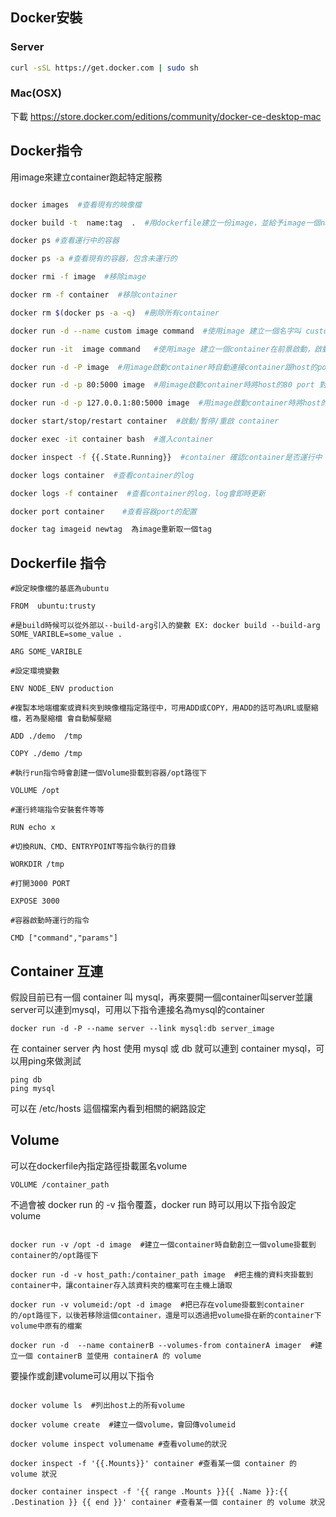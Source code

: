 ## Docker安裝

### Server

``` sh
curl -sSL https://get.docker.com | sudo sh
```

### Mac(OSX)

下載 https://store.docker.com/editions/community/docker-ce-desktop-mac

## Docker指令

用image來建立container跑起特定服務

```sh

docker images  #查看現有的映像檔

docker build -t  name:tag  .  #用dockerfile建立一份image，並給予image一個name與tag

docker ps #查看運行中的容器

docker ps -a #查看現有的容器，包含未運行的

docker rmi -f image  #移除image

docker rm -f container  #移除container

docker rm $(docker ps -a -q)  #刪除所有container

docker run -d --name custom image command  #使用image 建立一個名字叫 custom 的container在背景啟動，啟動時執行command

docker run -it  image command   #使用image 建立一個container在前景啟動，啟動時執行command

docker run -d -P image  #用image啟動container時自動連接container跟host的port EX：自動分配host上的 3000 port 對應container的 5000port

docker run -d -p 80:5000 image  #用image啟動container時將host的80 port 對應到container的5000 port

docker run -d -p 127.0.0.1:80:5000 image  #用image啟動container時將host的127.0.0.1:80 port 對應到container的5000 port

docker start/stop/restart container  #啟動/暫停/重啟 container

docker exec -it container bash  #進入container

docker inspect -f {{.State.Running}}  #container 確認container是否運行中

docker logs container  #查看container的log

docker logs -f container  #查看container的log，log會即時更新

docker port container	 #查看容器port的配置

docker tag imageid newtag  為image重新取一個tag

```

## Dockerfile 指令

```
#設定映像檔的基底為ubuntu

FROM  ubuntu:trusty

#是build時候可以從外部以--build-arg引入的變數 EX: docker build --build-arg SOME_VARIBLE=some_value .

ARG SOME_VARIBLE

#設定環境變數

ENV NODE_ENV production 

#複製本地端檔案或資料夾到映像檔指定路徑中，可用ADD或COPY，用ADD的話可為URL或壓縮檔，若為壓縮檔 會自動解壓縮

ADD ./demo  /tmp

COPY ./demo /tmp

#執行run指令時會創建一個Volume掛載到容器/opt路徑下

VOLUME /opt

#運行終端指令安裝套件等等

RUN echo x
  
#切換RUN、CMD、ENTRYPOINT等指令執行的目錄

WORKDIR /tmp
  
#打開3000 PORT

EXPOSE 3000
  
#容器啟動時運行的指令

CMD ["command","params"]
```

## Container 互連

假設目前已有一個 container 叫 mysql，再來要開一個container叫server並讓server可以連到mysql，可用以下指令連接名為mysql的container

```
docker run -d -P --name server --link mysql:db server_image 
```

在 container server 內 host 使用 mysql 或 db 就可以連到 container mysql，可以用ping來做測試

```
ping db
ping mysql
```

可以在 /etc/hosts 這個檔案內看到相關的網路設定

## Volume

可以在dockerfile內指定路徑掛載匿名volume

```
VOLUME /container_path
```

不過會被 docker run 的 -v 指令覆蓋，docker run 時可以用以下指令設定volume

```

docker run -v /opt -d image  #建立一個container時自動創立一個volume掛載到container的/opt路徑下

docker run -d -v host_path:/container_path image  #把主機的資料夾掛載到container中，讓container存入該資料夾的檔案可在主機上讀取

docker run -v volumeid:/opt -d image  #把已存在volume掛載到container的/opt路徑下，以後若移除這個container，還是可以透過把volume掛在新的container下volume中原有的檔案

docker run -d  --name containerB --volumes-from containerA imager  #建立一個 containerB 並使用 containerA 的 volume

```

要操作或創建volume可以用以下指令

```

docker volume ls  #列出host上的所有volume

docker volume create  #建立一個volume，會回傳volumeid

docker volume inspect volumename #查看volume的狀況

docker inspect -f '{{.Mounts}}' container #查看某一個 container 的 volume 狀況

docker container inspect -f '{{ range .Mounts }}{{ .Name }}:{{ .Destination }} {{ end }}' container #查看某一個 container 的 volume 狀況

```



